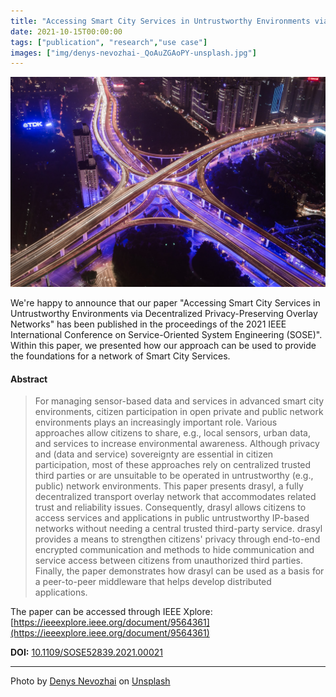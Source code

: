 ```yaml
---
title: "Accessing Smart City Services in Untrustworthy Environments via Decentralized Privacy-Preserving Overlay Networks"
date: 2021-10-15T00:00:00
tags: ["publication", "research","use case"]
images: ["img/denys-nevozhai-_QoAuZGAoPY-unsplash.jpg"]
---
```


![Cityscape and interchange](/img/denys-nevozhai-_QoAuZGAoPY-unsplash.jpg)

We're happy to announce that our paper "Accessing Smart City Services in Untrustworthy Environments via Decentralized Privacy-Preserving Overlay Networks" has been published in the proceedings of the 2021 IEEE International Conference on Service-Oriented System Engineering (SOSE)".
Within this paper, we presented how our approach can be used to provide the foundations for a network of Smart City Services.
<!--more-->
#### Abstract

> For managing sensor-based data and services in advanced smart city environments, citizen participation in open private and public network environments plays an increasingly important role. Various approaches allow citizens to share, e.g., local sensors, urban data, and services to increase environmental awareness. Although privacy and (data and service) sovereignty are essential in citizen participation, most of these approaches rely on centralized trusted third parties or are unsuitable to be operated in untrustworthy (e.g., public) network environments. This paper presents drasyl, a fully decentralized transport overlay network that accommodates related trust and reliability issues. Consequently, drasyl allows citizens to access services and applications in public untrustworthy IP-based networks without needing a central trusted third-party service. drasyl provides a means to strengthen citizens' privacy through end-to-end encrypted communication and methods to hide communication and service access between citizens from unauthorized third parties. Finally, the paper demonstrates how drasyl can be used as a basis for a peer-to-peer middleware that helps develop distributed applications.

The paper can be accessed through IEEE Xplore: [https://ieeexplore.ieee.org/document/9564361](https://ieeexplore.ieee.org/document/9564361)

**DOI:** [10.1109/SOSE52839.2021.00021](https://doi.org/10.1109/SOSE52839.2021.00021)

---

Photo by [Denys Nevozhai](https://unsplash.com/@dnevozhai) on [Unsplash](https://unsplash.com/)